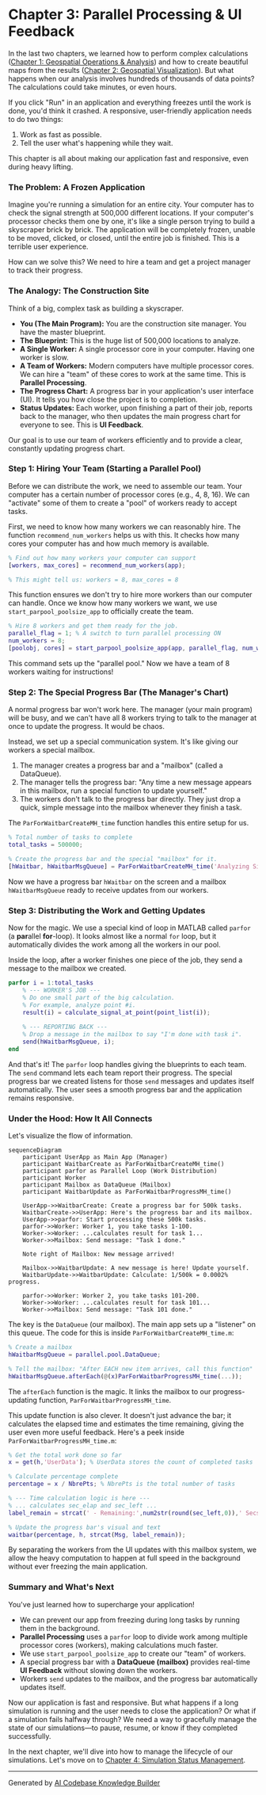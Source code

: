 # Chapter 3: Parallel Processing & UI Feedback

In the last two chapters, we learned how to perform complex calculations ([Chapter 1: Geospatial Operations & Analysis](01_geospatial_operations___analysis_.md)) and how to create beautiful maps from the results ([Chapter 2: Geospatial Visualization](02_geospatial_visualization_.md)). But what happens when our analysis involves hundreds of thousands of data points? The calculations could take minutes, or even hours.

If you click "Run" in an application and everything freezes until the work is done, you'd think it crashed. A responsive, user-friendly application needs to do two things:
1.  Work as fast as possible.
2.  Tell the user what's happening while they wait.

This chapter is all about making our application fast and responsive, even during heavy lifting.

### The Problem: A Frozen Application

Imagine you're running a simulation for an entire city. Your computer has to check the signal strength at 500,000 different locations. If your computer's processor checks them one by one, it's like a single person trying to build a skyscraper brick by brick. The application will be completely frozen, unable to be moved, clicked, or closed, until the entire job is finished. This is a terrible user experience.

How can we solve this? We need to hire a team and get a project manager to track their progress.

### The Analogy: The Construction Site

Think of a big, complex task as building a skyscraper.

*   **You (The Main Program):** You are the construction site manager. You have the master blueprint.
*   **The Blueprint:** This is the huge list of 500,000 locations to analyze.
*   **A Single Worker:** A single processor core in your computer. Having one worker is slow.
*   **A Team of Workers:** Modern computers have multiple processor cores. We can hire a "team" of these cores to work at the same time. This is **Parallel Processing**.
*   **The Progress Chart:** A progress bar in your application's user interface (UI). It tells you how close the project is to completion.
*   **Status Updates:** Each worker, upon finishing a part of their job, reports back to the manager, who then updates the main progress chart for everyone to see. This is **UI Feedback**.

Our goal is to use our team of workers efficiently and to provide a clear, constantly updating progress chart.

### Step 1: Hiring Your Team (Starting a Parallel Pool)

Before we can distribute the work, we need to assemble our team. Your computer has a certain number of processor cores (e.g., 4, 8, 16). We can "activate" some of them to create a "pool" of workers ready to accept tasks.

First, we need to know how many workers we can reasonably hire. The function `recommend_num_workers` helps us with this. It checks how many cores your computer has and how much memory is available.

```matlab
% Find out how many workers your computer can support
[workers, max_cores] = recommend_num_workers(app);

% This might tell us: workers = 8, max_cores = 8
```

This function ensures we don't try to hire more workers than our computer can handle. Once we know how many workers we want, we use `start_parpool_poolsize_app` to officially create the team.

```matlab
% Hire 8 workers and get them ready for the job.
parallel_flag = 1; % A switch to turn parallel processing ON
num_workers = 8;
[poolobj, cores] = start_parpool_poolsize_app(app, parallel_flag, num_workers);
```

This command sets up the "parallel pool." Now we have a team of 8 workers waiting for instructions!

### Step 2: The Special Progress Bar (The Manager's Chart)

A normal progress bar won't work here. The manager (your main program) will be busy, and we can't have all 8 workers trying to talk to the manager at once to update the progress. It would be chaos.

Instead, we set up a special communication system. It's like giving our workers a special mailbox.

1.  The manager creates a progress bar and a "mailbox" (called a DataQueue).
2.  The manager tells the progress bar: "Any time a new message appears in this mailbox, run a special function to update yourself."
3.  The workers don't talk to the progress bar directly. They just drop a quick, simple message into the mailbox whenever they finish a task.

The `ParForWaitbarCreateMH_time` function handles this entire setup for us.

```matlab
% Total number of tasks to complete
total_tasks = 500000; 

% Create the progress bar and the special "mailbox" for it.
[hWaitbar, hWaitbarMsgQueue] = ParForWaitbarCreateMH_time('Analyzing Signal...', total_tasks);
```

Now we have a progress bar `hWaitbar` on the screen and a mailbox `hWaitbarMsgQueue` ready to receive updates from our workers.

### Step 3: Distributing the Work and Getting Updates

Now for the magic. We use a special kind of loop in MATLAB called `parfor` (a **par**allel **for**-loop). It looks almost like a normal `for` loop, but it automatically divides the work among all the workers in our pool.

Inside the loop, after a worker finishes one piece of the job, they send a message to the mailbox we created.

```matlab
parfor i = 1:total_tasks
    % --- WORKER'S JOB ---
    % Do one small part of the big calculation.
    % For example, analyze point #i.
    result(i) = calculate_signal_at_point(point_list(i));
    
    % --- REPORTING BACK ---
    % Drop a message in the mailbox to say "I'm done with task i".
    send(hWaitbarMsgQueue, i);
end
```

And that's it! The `parfor` loop handles giving the blueprints to each team. The `send` command lets each team report their progress. The special progress bar we created listens for those `send` messages and updates itself automatically. The user sees a smooth progress bar and the application remains responsive.

### Under the Hood: How It All Connects

Let's visualize the flow of information.

```mermaid
sequenceDiagram
    participant UserApp as Main App (Manager)
    participant WaitbarCreate as ParForWaitbarCreateMH_time()
    participant parfor as Parallel Loop (Work Distribution)
    participant Worker
    participant Mailbox as DataQueue (Mailbox)
    participant WaitbarUpdate as ParForWaitbarProgressMH_time()

    UserApp->>WaitbarCreate: Create a progress bar for 500k tasks.
    WaitbarCreate->>UserApp: Here's the progress bar and its mailbox.
    UserApp->>parfor: Start processing these 500k tasks.
    parfor->>Worker: Worker 1, you take tasks 1-100.
    Worker->>Worker: ...calculates result for task 1...
    Worker->>Mailbox: Send message: "Task 1 done."
    
    Note right of Mailbox: New message arrived!
    
    Mailbox->>WaitbarUpdate: A new message is here! Update yourself.
    WaitbarUpdate->>WaitbarUpdate: Calculate: 1/500k = 0.0002% progress.
    
    parfor->>Worker: Worker 2, you take tasks 101-200.
    Worker->>Worker: ...calculates result for task 101...
    Worker->>Mailbox: Send message: "Task 101 done."

```

The key is the `DataQueue` (our mailbox). The main app sets up a "listener" on this queue. The code for this is inside `ParForWaitbarCreateMH_time.m`:

```matlab
% Create a mailbox
hWaitbarMsgQueue = parallel.pool.DataQueue;

% Tell the mailbox: "After EACH new item arrives, call this function"
hWaitbarMsgQueue.afterEach(@(x)ParForWaitbarProgressMH_time(...));
```

The `afterEach` function is the magic. It links the mailbox to our progress-updating function, `ParForWaitbarProgressMH_time`.

This update function is also clever. It doesn't just advance the bar; it calculates the elapsed time and estimates the time remaining, giving the user even more useful feedback. Here's a peek inside `ParForWaitbarProgressMH_time.m`:

```matlab
% Get the total work done so far
x = get(h,'UserData'); % UserData stores the count of completed tasks

% Calculate percentage complete
percentage = x / NbrePts; % NbrePts is the total number of tasks

% --- Time calculation logic is here ---
% ... calculates sec_elap and sec_left ...
label_remain = strcat(' - Remaining:',num2str(round(sec_left,0)),' Secs ');

% Update the progress bar's visual and text
waitbar(percentage, h, strcat(Msg, label_remain));
```

By separating the workers from the UI updates with this mailbox system, we allow the heavy computation to happen at full speed in the background without ever freezing the main application.

### Summary and What's Next

You've just learned how to supercharge your application!

*   We can prevent our app from freezing during long tasks by running them in the background.
*   **Parallel Processing** uses a `parfor` loop to divide work among multiple processor cores (workers), making calculations much faster.
*   We use `start_parpool_poolsize_app` to create our "team" of workers.
*   A special progress bar with a **DataQueue (mailbox)** provides real-time **UI Feedback** without slowing down the workers.
*   Workers `send` updates to the mailbox, and the progress bar automatically updates itself.

Now our application is fast and responsive. But what happens if a long simulation is running and the user needs to close the application? Or what if a simulation fails halfway through? We need a way to gracefully manage the state of our simulations—to pause, resume, or know if they completed successfully.

In the next chapter, we'll dive into how to manage the lifecycle of our simulations. Let's move on to [Chapter 4: Simulation Status Management](04_simulation_status_management_.md).

---

Generated by [AI Codebase Knowledge Builder](https://github.com/The-Pocket/Tutorial-Codebase-Knowledge)